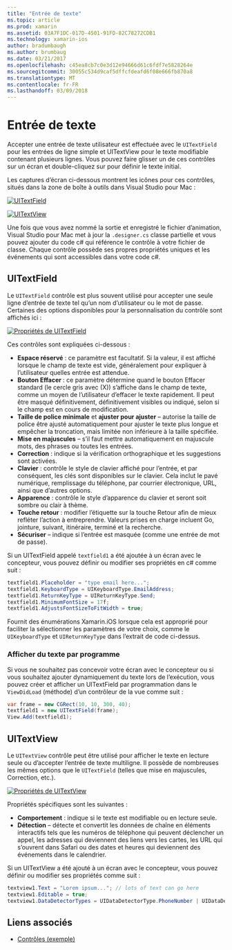 ```yaml
---
title: "Entrée de texte"
ms.topic: article
ms.prod: xamarin
ms.assetid: 03A7F1DC-017D-4501-91FD-82C78272CDB1
ms.technology: xamarin-ios
author: bradumbaugh
ms.author: brumbaug
ms.date: 03/21/2017
ms.openlocfilehash: c45ea8cb7c0e3d12e94666d61c6fdf7e5828264e
ms.sourcegitcommit: 30055c534d9caf5dffcfdeafd6f08e666fb870a8
ms.translationtype: MT
ms.contentlocale: fr-FR
ms.lasthandoff: 03/09/2018
---
```

# <a name="text-input"></a>Entrée de texte

Accepter une entrée de texte utilisateur est effectuée avec le `UITextField` pour les entrées de ligne simple et UITextView pour le texte modifiable contenant plusieurs lignes. Vous pouvez faire glisser un de ces contrôles sur un écran et double-cliquez sur pour définir le texte initial.

Les captures d’écran ci-dessous montrent les icônes pour ces contrôles, situés dans la zone de boîte à outils dans Visual Studio pour Mac :

 [![](text-input-images/image11a.png "UITextField")](text-input-images/image11a.png#lightbox)

 [![](text-input-images/image13a.png "UITextView")](text-input-images/image13a.png#lightbox)

Une fois que vous avez nommé la sortie et enregistré le fichier d’animation, Visual Studio pour Mac met à jour la `.designer.cs` classe partielle et vous pouvez ajouter du code c# qui référence le contrôle à votre fichier de classe. Chaque contrôle possède ses propres propriétés uniques et les événements qui sont accessibles dans votre code c#.

 <a name="UITextField" />


## <a name="uitextfield"></a>UITextField

Le `UITextField` contrôle est plus souvent utilisé pour accepter une seule ligne d’entrée de texte tel qu’un nom d’utilisateur ou le mot de passe. Certaines des options disponibles pour la personnalisation du contrôle sont affichés ici :

 [![](text-input-images/image15a.png "Propriétés de UITextField")](text-input-images/image15a.png#lightbox)

Ces contrôles sont expliquées ci-dessous :

-  **Espace réservé** : ce paramètre est facultatif. Si la valeur, il est affiché lorsque le champ de texte est vide, généralement pour expliquer à l’utilisateur quelles entrée est attendue.
-  **Bouton Effacer** : ce paramètre détermine quand le bouton Effacer standard (le cercle gris avec (X)) s’affiche dans le champ de texte, comme un moyen de l’utilisateur d’effacer le texte rapidement. Il peut être masqué définitivement, définitivement visibles ou indiqué, selon si le champ est en cours de modification.
-  **Taille de police minimale** et **ajuster pour ajuster** – autorise la taille de police être ajusté automatiquement pour ajuster le texte plus longue et empêcher la troncation, mais limitée non inférieure à la taille spécifiée.
-  **Mise en majuscules** – s’il faut mettre automatiquement en majuscule mots, des phrases ou toutes les entrées.
-  **Correction** : indique si la vérification orthographique et les suggestions sont activées.
-  **Clavier** : contrôle le style de clavier affiché pour l’entrée, et par conséquent, les clés sont disponibles sur le clavier. Cela inclut le pavé numérique, remplissage du téléphone, par courrier électronique, URL, ainsi que d’autres options.
-  **Apparence** : contrôle le style d’apparence du clavier et seront soit sombre ou clair à thème.
-  **Touche retour** : modifier l’étiquette sur la touche Retour afin de mieux refléter l’action à entreprendre. Valeurs prises en charge incluent Go, jointure, suivant, itinéraire, terminé et la recherche.
-  **Sécuriser** – indique si l’entrée est masquée (comme une entrée de mot de passe).


Si un UITextField appelé `textfield1` a été ajoutée à un écran avec le concepteur, vous pouvez définir ou modifier ses propriétés en c# comme suit :

```csharp
textfield1.Placeholder = "type email here...";
textfield1.KeyboardType = UIKeyboardType.EmailAddress;
textfield1.ReturnKeyType = UIReturnKeyType.Send;
textfield1.MinimumFontSize = 17f;
textfield1.AdjustsFontSizeToFitWidth = true;
```

Fournit des énumérations Xamarin.iOS lorsque cela est approprié pour faciliter la sélectionner les paramètres de votre choix, comme le `UIKeyboardType` et `UIReturnKeyType` dans l’extrait de code ci-dessus.

### <a name="display-text-programmatically"></a>Afficher du texte par programme

Si vous ne souhaitez pas concevoir votre écran avec le concepteur ou si vous souhaitez ajouter dynamiquement du texte lors de l’exécution, vous pouvez créer et afficher un UITextField par programmation dans le `ViewDidLoad` (méthode) d’un contrôleur de la vue comme suit :

```csharp
var frame = new CGRect(10, 10, 300, 40);
textfield1 = new UITextField(frame);
View.Add(textfield1);
```

 <a name="UITextView" />


## <a name="uitextview"></a>UITextView

Le `UITextView` contrôle peut être utilisé pour afficher le texte en lecture seule ou d’accepter l’entrée de texte multiligne. Il possède de nombreuses les mêmes options que le `UITextField` (telles que mise en majuscules, Correction, etc.).

 [![](text-input-images/image16a.png "Propriétés de UITextView")](text-input-images/image16a.png#lightbox)

Propriétés spécifiques sont les suivantes :

-  **Comportement** : indique si le texte est modifiable ou en lecture seule.
-  **Détection** – détecte et convertit les données de chaîne en éléments interactifs tels que les numéros de téléphone qui peuvent déclencher un appel, les adresses qui deviennent des liens vers les cartes, les URL qui s’ouvrent dans Safari ou des dates et heures qui deviennent des événements dans le calendrier.


Si un UITextView a été ajouté à un écran avec le concepteur, vous pouvez définir ou modifier ses propriétés comme suit :

```csharp
textview1.Text = "Lorem ipsum..."; // lots of text can go here
textview1.Editable = true;
textview1.DataDetectorTypes = UIDataDetectorType.PhoneNumber | UIDataDetectorType.Link;
```



## <a name="related-links"></a>Liens associés

- [Contrôles (exemple)](https://developer.xamarin.com/samples/Controls/)
